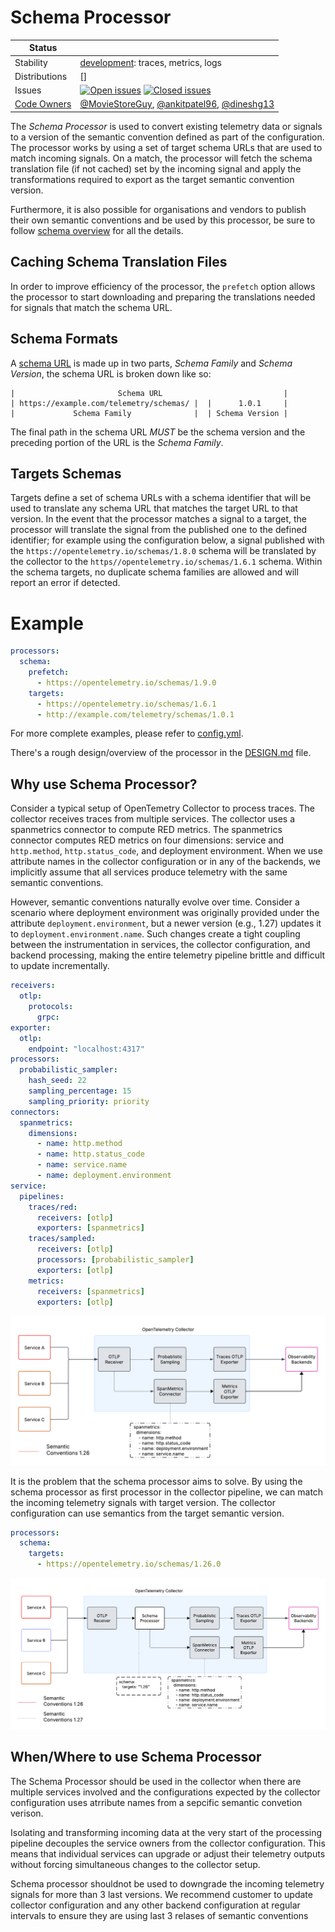 # Schema Processor

<!-- status autogenerated section -->

| Status                                                                                                                           |                                                                                                                                                                                                                                                                                                                                                                                                                                                                                                                                                                                                                                                                                                         |
| -------------------------------------------------------------------------------------------------------------------------------- | ------------------------------------------------------------------------------------------------------------------------------------------------------------------------------------------------------------------------------------------------------------------------------------------------------------------------------------------------------------------------------------------------------------------------------------------------------------------------------------------------------------------------------------------------------------------------------------------------------------------------------------------------------------------------------------------------------- |
| Stability                                                                                                                        | [development]: traces, metrics, logs                                                                                                                                                                                                                                                                                                                                                                                                                                                                                                                                                                                                                                                                    |
| Distributions                                                                                                                    | []                                                                                                                                                                                                                                                                                                                                                                                                                                                                                                                                                                                                                                                                                                      |
| Issues                                                                                                                           | [![Open issues](https://img.shields.io/github/issues-search/open-telemetry/opentelemetry-collector-contrib?query=is%3Aissue%20is%3Aopen%20label%3Aprocessor%2Fschema%20&label=open&color=orange&logo=opentelemetry)](https://github.com/open-telemetry/opentelemetry-collector-contrib/issues?q=is%3Aopen+is%3Aissue+label%3Aprocessor%2Fschema) [![Closed issues](https://img.shields.io/github/issues-search/open-telemetry/opentelemetry-collector-contrib?query=is%3Aissue%20is%3Aclosed%20label%3Aprocessor%2Fschema%20&label=closed&color=blue&logo=opentelemetry)](https://github.com/open-telemetry/opentelemetry-collector-contrib/issues?q=is%3Aclosed+is%3Aissue+label%3Aprocessor%2Fschema) |
| [Code Owners](https://github.com/open-telemetry/opentelemetry-collector-contrib/blob/main/CONTRIBUTING.md#becoming-a-code-owner) | [@MovieStoreGuy](https://www.github.com/MovieStoreGuy), [@ankitpatel96](https://www.github.com/ankitpatel96), [@dineshg13](https://www.github.com/dineshg13)                                                                                                                                                                                                                                                                                                                                                                                                                                                                                                                                            |

[development]: https://github.com/open-telemetry/opentelemetry-collector/blob/main/docs/component-stability.md#development

<!-- end autogenerated section -->

The _Schema Processor_ is used to convert existing telemetry data or signals to a version of the semantic convention defined as part of the configuration.
The processor works by using a set of target schema URLs that are used to match incoming signals.
On a match, the processor will fetch the schema translation file (if not cached) set by the incoming signal and apply the transformations
required to export as the target semantic convention version.

Furthermore, it is also possible for organisations and vendors to publish their own semantic conventions and be used by this processor,
be sure to follow [schema overview](https://opentelemetry.io/docs/reference/specification/schemas/overview/) for all the details.

## Caching Schema Translation Files

In order to improve efficiency of the processor, the `prefetch` option allows the processor to start downloading and preparing
the translations needed for signals that match the schema URL.

## Schema Formats

A [schema URL](https://opentelemetry.io/docs/reference/specification/schemas/overview/#schema-url) is made up in two parts, _Schema Family_ and _Schema Version_, the schema URL is broken down like so:

```text
|                       Schema URL                           |
| https://example.com/telemetry/schemas/ |  |      1.0.1     |
|             Schema Family              |  | Schema Version |
```

The final path in the schema URL _MUST_ be the schema version and the preceding portion of the URL is the _Schema Family_.

## Targets Schemas

Targets define a set of schema URLs with a schema identifier that will be used to translate any schema URL that matches the target URL to that version.
In the event that the processor matches a signal to a target, the processor will translate the signal from the published one to the defined identifier;
for example using the configuration below, a signal published with the `https://opentelemetry.io/schemas/1.8.0` schema will be translated
by the collector to the `https//opentelemetry.io/schemas/1.6.1` schema.
Within the schema targets, no duplicate schema families are allowed and will report an error if detected.

# Example

```yaml
processors:
  schema:
    prefetch:
      - https://opentelemetry.io/schemas/1.9.0
    targets:
      - https://opentelemetry.io/schemas/1.6.1
      - http://example.com/telemetry/schemas/1.0.1
```

For more complete examples, please refer to [config.yml](./testdata/config.yml).

There's a rough design/overview of the processor in the [DESIGN.md](./DESIGN.md) file.

## Why use Schema Processor?

Consider a typical setup of OpenTemetry Collector to process traces.
The collector receives traces from multiple services. The collector uses a spanmetrics connector to compute RED metrics.
The spanmetrics connector computes RED metrics on four dimensions: service and `http.method`, `http.status_code`, and deployment environment. When we use attribute names in the collector configuration or in any of the backends, we implicitly assume that all services produce telemetry with the same semantic conventions.

However, semantic conventions naturally evolve over time. Consider a scenario where deployment environment was originally provided under the attribute `deployment.environment`, but a newer version (e.g., 1.27) updates it to `deployment.environment.name`. Such changes create a tight coupling between the instrumentation in services, the collector configuration, and backend processing, making the entire telemetry pipeline brittle and difficult to update incrementally.

```yaml
receivers:
  otlp:
    protocols:
      grpc:
exporter:
  otlp:
    endpoint: "localhost:4317"
processors:
  probabilistic_sampler:
    hash_seed: 22
    sampling_percentage: 15
    sampling_priority: priority
connectors:
  spanmetrics:
    dimensions:
      - name: http.method
      - name: http.status_code
      - name: service.name
      - name: deployment.environment
service:
  pipelines:
    traces/red:
      receivers: [otlp]
      exporters: [spanmetrics]
    traces/sampled:
      receivers: [otlp]
      processors: [probabilistic_sampler]
      exporters: [otlp]
    metrics:
      receivers: [spanmetrics]
      exporters: [otlp]
```

![collector pipeline](./images/collector-pipeline.png)

It is the problem that the schema processor aims to solve. By using the schema processor as first processor in the collector pipeline, we can match the incoming telemetry signals with target version. The collector configuration can use semantics from the target semantic version.

```yaml
processors:
  schema:
    targets:
      - https://opentelemetry.io/schemas/1.26.0
```

![collector pipeline with schema processor](./images/collector-pipeline-with-schema-processor.png)

## When/Where to use Schema Processor

The Schema Processor should be used in the collector when there are multiple services involved and the configurations expected by the collector configuration uses atrribute names from a sepcific semantic convetion verison.

Isolating and transforming incoming data at the very start of the processing pipeline decouples the service owners from the collector configuration. This means that individual services can upgrade or adjust their telemetry outputs without forcing simultaneous changes to the collector setup.

Schema processor shouldnot be used to downgrade the incoming telemetry signals for more than 3 last versions. We recommend customer to update collector configuration and any other backend configuration at regular intervals to ensure they are using last 3 relases of semantic conventions
